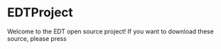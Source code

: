# EDTProject
Welcome to the EDT open source project!
If you want to download these source, please press
